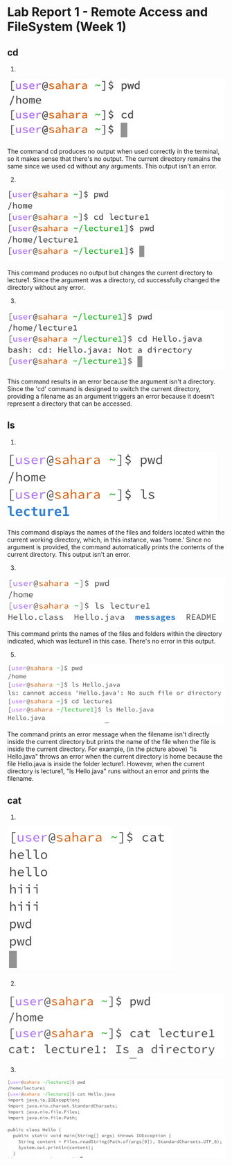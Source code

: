 # Lab Report 1 - Remote Access and FileSystem (Week 1)

## cd
  1.
![Image](cd1.png)

The command cd produces no output when used correctly in the terminal, so it makes sense that there's no output. The current directory remains the same since we used cd without any arguments. This output isn't an error.

  2.
![Image](cd2.png)

This command produces no output but changes the current directory to lecture1. Since the argument was a directory, cd successfully changed the directory without any error.

  3.
![Image](cd3.png)

This command results in an error because the argument isn't a directory. Since the 'cd' command is designed to switch the current directory, providing a filename as an argument triggers an error because it doesn't represent a directory that can be accessed.

## ls
  1. 
![Image](ls1.png)

This command displays the names of the files and folders located within the current working directory, which, in this instance, was 'home.' Since no argument is provided, the command automatically prints the contents of the current directory. This output isn't an error.

  3. 
![Image](ls2.png)

This command prints the names of the files and folders within the directory indicated, which was lecture1 in this case. There's no error in this output.

  5.
![Image](ls3.png)

The command prints an error message when the filename isn't directly inside the current directory but prints the name of the file when the file is inside the current directory. For example, (in the picture above) "ls Hello.java" throws an error when the current directory is home because the file Hello.java is inside the folder lecture1. However, when the current directory is lecture1, "ls Hello.java" runs without an error and prints the filename. 

## cat
  1. 
![Image](cat1.png)


  2. 
![Image](cat2.png)


  3.
![Image](cat3.png)

